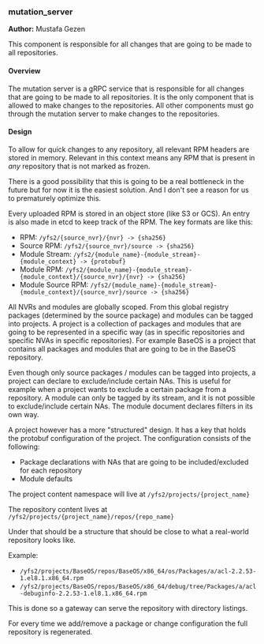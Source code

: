 ### mutation_server

**Author:** Mustafa Gezen

This component is responsible for all changes that are going to be made to all repositories.

#### Overview

The mutation server is a gRPC service that is responsible for all changes that are going to be made to all repositories.
It is the only component that is allowed to make changes to the repositories. All other components must go through the
mutation server to make changes to the repositories.

#### Design

To allow for quick changes to any repository, all relevant RPM headers are stored in memory.
Relevant in this context means any RPM that is present in *any* repository that is not marked as frozen.

There is a good possibility that this is going to be a real bottleneck in the future but for now it is the easiest
solution. And I don't see a reason for us to prematurely optimize this.

Every uploaded RPM is stored in an object store (like S3 or GCS). An entry is also made in etcd
to keep track of the RPM. The key formats are like this:

* RPM: `/yfs2/{source_nvr}/{nvr} -> {sha256}`
* Source RPM: `/yfs2/{source_nvr}/source -> {sha256}`
* Module Stream: `/yfs2/{module_name}-{module_stream}-{module_context} -> {protobuf}`
* Module RPM: `/yfs2/{module_name}-{module_stream}-{module_context}/{source_nvr}/{nvr} -> {sha256}`
* Module Source RPM: `/yfs2/{module_name}-{module_stream}-{module_context}/{source_nvr}/source -> {sha256}`

All NVRs and modules are globally scoped. From this global registry packages (determined by the source package)
and modules can be tagged into projects. A project is a collection of packages and modules that are going to be
represented in a specific way (as in specific repositories and specific NVAs in specific repositories).
For example BaseOS is a project that contains all packages and modules that are going to be in the BaseOS repository.

Even though only source packages / modules can be tagged into projects, a project can declare to exclude/include certain
NAs. This is useful for example when a project wants to exclude a certain package from a repository.
A module can only be tagged by its stream, and it is not possible to exclude/include certain NAs.
The module document declares filters in its own way.

A project however has a more "structured" design. It has a key that holds the protobuf configuration of the project.
The configuration consists of the following:
* Package declarations with NAs that are going to be included/excluded for each repository
* Module defaults

The project content namespace will live at `/yfs2/projects/{project_name}`

The repository content lives at `/yfs2/projects/{project_name}/repos/{repo_name}`

Under that should be a structure that should be close to what a real-world repository looks like.

Example:
* `/yfs2/projects/BaseOS/repos/BaseOS/x86_64/os/Packages/a/acl-2.2.53-1.el8.1.x86_64.rpm`
* `/yfs2/projects/BaseOS/repos/BaseOS/x86_64/debug/tree/Packages/a/acl-debuginfo-2.2.53-1.el8.1.x86_64.rpm`

This is done so a gateway can serve the repository with directory listings.

For every time we add/remove a package or change configuration the full repository is regenerated.
